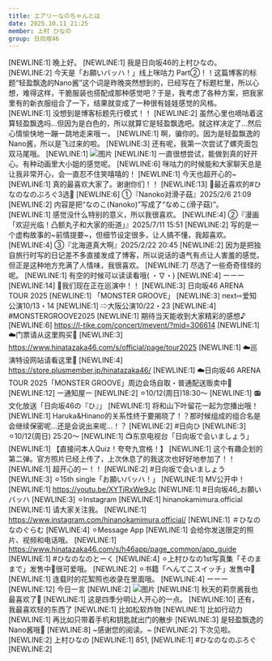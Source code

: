 ```yaml
---
title: エアリーなのちゃんとは
date: 2025.10.11 21:25
member: 上村 ひなの
group: 日向坂46
---
```


[NEWLINE:1]
晚上好。
[NEWLINE:1]
我是日向坂46的上村ひなの。
[NEWLINE:2]
今天是「お願いバッハ！」线上咪咕力 Part②！！这篇博客的标题“轻盈飘逸的Nano酱”这个词是昨晚突然想到的，已经写在了标题栏里，所以心想，难得这样，干脆服装也搭配成那种感觉吧？于是，我考虑了各种方案，把我家里有的新衣服组合了一下，结果就变成了一种很有娃娃感觉的风格。
[NEWLINE:1]
没想到是博客标题先行模式！！
[NEWLINE:2]
虽然心里也嘀咕着这算轻盈飘逸吗…但因为是白色的，所以就算它是轻盈飘逸吧。就这样决定了…然后心情愉快地一蹦一跳地走来哦ー。
[NEWLINE:1]
啊，骗你的。因为是轻盈飘逸的Nano酱，所以是飞过来的啦。
[NEWLINE:3]
还有呢，我第一次尝试了螺壳面包双马尾哦。
[NEWLINE:1]
![图片](https://cdn.hinatazaka46.com/files/14/diary/official/member/moblog/202510/mobdhMxOG.jpg)
[NEWLINE:1]
一直很想尝试，能做到真的好开心。有种动画里大小姐的感觉呢。
[NEWLINE:6]
咪咕力的时候能和大家聊天总是让我非常开心，会一直忍不住笑嘻嘻的！
[NEWLINE:1]
今天也超开心的~
[NEWLINE:1]
真的最喜欢大家了。谢谢你们！！
[NEWLINE:13]
🍓最近喜欢的#ひなのなのぶろぐ3选🍓
[NEWLINE:6]
①『Nanoko对滑子菇』2025/2/6 21:09
[NEWLINE:2]
内容是把“なのこ(Nanoko)”写成了“なめこ(滑子菇)”。
[NEWLINE:1]
感觉没什么特别的意义，所以我很喜欢。
[NEWLINE:4]
②『漫画「欢迎光临！凸额丸子和大家的街道」』2025/7/11 15:51
[NEWLINE:2]
写的是一个虚构故事的~前情提要~，但细节设定很多，让人搞不懂，我超喜欢。
[NEWLINE:4]
③『北海道真大啊』2025/2/22 20:45
[NEWLINE:2]
因为是把独自旅行时写的日记差不多直接发成了博客，所以说话的语气有点让人害羞的感觉。但正是这种地方充满了人情味，我很喜欢。
[NEWLINE:7]
尽选了一些奇奇怪怪的呢。
[NEWLINE:1]
有空的时候可以读读看哦( ・∇・)
[NEWLINE:4]
ーーー
[NEWLINE:14]
📢我们现在正在巡演中！！
[NEWLINE:3]
日向坂46 ARENA TOUR 2025
[NEWLINE:1]
「MONSTER GROOVE」
[NEWLINE:3]
next⇨爱知公演10/13・14
[NEWLINE:1]
⇨大阪公演10/22・23
[NEWLINE:4]
#MONSTERGROOVE2025
[NEWLINE:1]
期待当天能收到大家精彩的感想♪
[NEWLINE:6]
https://l-tike.com/concert/mevent/?mid=306614
[NEWLINE:1]
☁️门票请从这里购买🤍
[NEWLINE:3]
https://www.hinatazaka46.com/s/official/page/tour2025
[NEWLINE:1]
☁️巡演特设网站请看这里🤍
[NEWLINE:4]
https://store.plusmember.jp/hinatazaka46/
[NEWLINE:1]
☁️日向坂46 ARENA TOUR 2025「MONSTER GROOVE」周边会场自取・普通配送贩卖中🤍
[NEWLINE:12]
ー通知屋ー
[NEWLINE:2]
⚪︎10/12(周日)18:30〜
[NEWLINE:1]
📻文化放送「日向坂46の『ひ』」
[NEWLINE:1]
将和山下叶留花一起为您播出哦！
[NEWLINE:1]
Haruka&Hinano的关系性终于要揭晓了！？那时候组成的组合名是会继续保密呢…还是会说出来呢…！？
[NEWLINE:2]
#日向ひ
[NEWLINE:3]
⚪︎10/12(周日) 25:20〜
[NEWLINE:1]
📺东京电视台「日向坂で会いましょう」
[NEWLINE:1]
【直接问本人Quiz！夸夸九宫格！】
[NEWLINE:1]
这个有趣企划的第二弹。官方照片已经上传了，上次休息了的我这次也好好地参加了！！
[NEWLINE:1]
超开心的ー！！
[NEWLINE:2]
#日向坂で会いましょう
[NEWLINE:3]
⚪︎15th single「お願いバッハ！」
[NEWLINE:1]
MV公开中！
[NEWLINE:1]
https://youtu.be/XYTjRxWe9Jc
[NEWLINE:1]
#日向坂46_お願いバッハ
[NEWLINE:3]
⚪︎Instagram
[NEWLINE:1]
hinanokamimura.official
[NEWLINE:1]
请大家关注我。
[NEWLINE:1]
https://www.instagram.com/hinanokamimura.official/
[NEWLINE:1]
＃ひなのなのぐらむ
[NEWLINE:4]
⚪︎Message App
[NEWLINE:1]
会给你发送限定的照片、视频和电话哦。
[NEWLINE:1]
https://www.hinatazaka46.com/s/h46app/page_common/app_guide
[NEWLINE:1]
#ひなのなのとーく
[NEWLINE:4]
︎⚪︎上村ひなの1st写真集「そのままで」发售中📸很可爱哦。
[NEWLINE:2]
⚪︎书籍「へんてこスイッチ」发售中📖
[NEWLINE:1]
连载时的花絮照也收录在里面哦。
[NEWLINE:4]
︎ーーー
[NEWLINE:12]
今日一言
[NEWLINE:2]
![图片](https://cdn.hinatazaka46.com/files/14/diary/official/member/moblog/202510/mobdjxQPo.jpg)
[NEWLINE:1]
秋天的莉奈酱我也最喜欢了🍂
[NEWLINE:1]
这是四季分明让人开心的一点。
[NEWLINE:10]
还有，我最喜欢轻的东西了
[NEWLINE:1]
比如松软炸物
[NEWLINE:1]
比如行动力
[NEWLINE:1]
再比如只带着手机和钥匙就出门的散步
[NEWLINE:3]
是轻盈飘逸的Nano酱哦🪽
[NEWLINE:8]
~感谢您的阅读。~
[NEWLINE:2]
下次见啦。
[NEWLINE:2]
上村ひなの
[NEWLINE:1]
851,
[NEWLINE:1]
#ひなのなのぶろぐ
[NEWLINE:2]